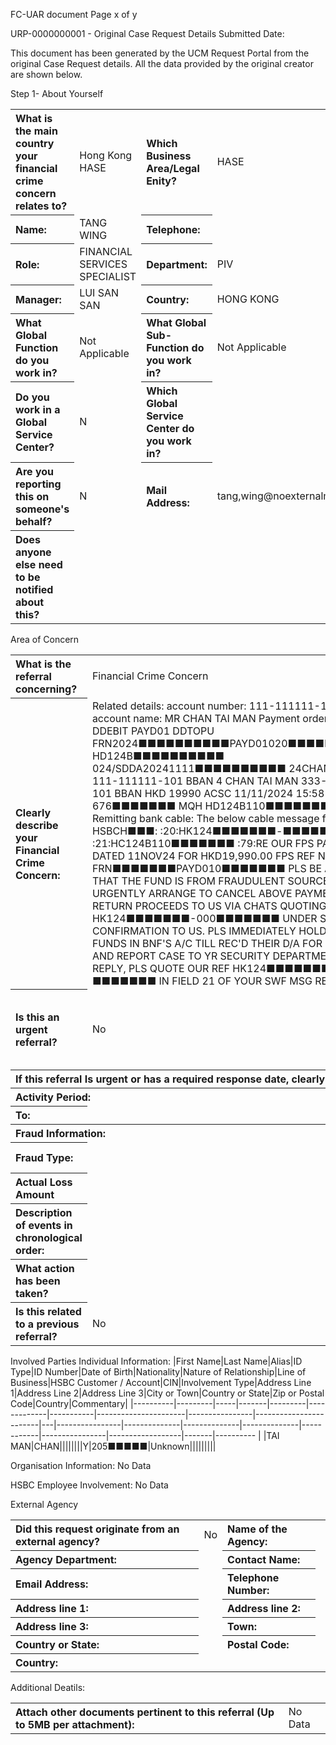 FC-UAR document
Page x of y

URP-0000000001 - Original Case Request Details
Submitted Date:

This document has been generated by the UCM Request Portal from the original Case Request details. All the data provided by the original creator are shown below.

Step 1- About Yourself
<table style='text-align:left'><tr><th>What is the main country your financial crime concern relates to?</th><td>Hong Kong HASE</td><th>Which Business Area/Legal Enity?</th><td>HASE</td></tr><tr><th>Name:</th><td>TANG WING</td><th>Telephone:</th><td></td></tr><tr><th>Role:</th><td>FINANCIAL SERVICES SPECIALIST</td><th>Department:</th><td>PIV</td></tr><tr><th>Manager:</th><td>LUI SAN SAN</td><th>Country:</th><td>HONG KONG</td></tr><tr><th>What Global Function do you work in?</th><td>Not Applicable</td><th>What Global Sub-Function do you work in?</th><td>Not Applicable</td></tr><tr><th>Do you work in a Global Service Center?</th><td>N</td><th>Which Global Service Center do you work in?</th><td></td></tr><tr><th>Are you reporting this on someone's behalf?</th><td>N</td><th>Mail Address:</th><td>tang,wing@noexternalmail.hsbc.com</td></tr><tr><th>Does anyone else need to be notified about this?</th><td></td></tr></table>

Area of Concern
<table style='text-align:left'><tr><th>What is the referral concerning?</th><td>Financial Crime Concern</td><th>Financial Crime Type:</th><td>External Fraud</td></tr><tr><th>Clearly describe your Financial Crime Concern:</th><td>Related details: account number: 111-111111-101  account name: MR CHAN TAI MAN Payment order: DTL DDEBIT PAYD01 DDTOPU FRN2024■■■■■■■■■■PAYD01020■■■■■■■■■■ HD124B■■■■■■■■■■ 024/SDDA20241111■■■■■■■■■■ 24CHAN TAI MAN 111-111111-101  BBAN 4 CHAN TAI MAN 333-333333-101 BBAN HKD 19990 ACSC 11/11/2024 15:58 676■■■■■■■ MQH HD124B110■■■■■■■ D 0.29 N Remitting bank cable: The below cable message from HSBCH■■■: :20:HK124■■■■■■■-■■■■■■■ :21:HC124B110■■■■■■■ :79:RE OUR FPS PAYMENT DATED 11NOV24 FOR HKD19,990.00 FPS REF NO. FRN■■■■■■■PAYD010■■■■■■■ PLS BE ADVISED THAT THE FUND IS FROM FRAUDULENT SOURCE. PLEASE URGENTLY ARRANGE TO CANCEL ABOVE PAYMENT AND RETURN PROCEEDS TO US VIA CHATS QUOTING OUR REF HK124■■■■■■■-000■■■■■■■ UNDER SWIFT CONFIRMATION TO US. PLS IMMEDIATELY HOLD ENOUGH FUNDS IN BNF'S A/C TILL REC'D THEIR D/A FOR REFUND AND REPORT CASE TO YR SECURITY DEPARTMENT. IN REPLY, PLS QUOTE OUR REF HK124■■■■■■■-■■■■■■■ IN FIELD 21 OF YOUR SWF MSG REGARDS -}</td><th>Date submitter became aware of the activity:</th><td> </td></tr><tr><th>Is this an urgent referral?</th><td>No</td><th>Is there a date a response is required by?</th><td></td></tr><tr><th colspan='4'>If this referral Is urgent or has a required response date, clearly explain why.</th></tr><tr><th colspan='2'>Activity Period:</th><th>From:</th><td></td></tr><tr><th>To:</th><td colspan='3'></td></tr><tr><th colspan='4'>Fraud Information:</th></tr><tr><th>Fraud Type:</th><td></td><th>Saved Amount:</th><td></td></tr><tr><th>Actual Loss Amount</th><td></td><th>Currency:</th><td></td></tr><tr><th>Description of events in chronological order:</th><td></td><th>Has any action been taken?</th><td>No</td></tr><tr><th>What action has been taken?</th><td colspan='3'></td></tr><tr><th>Is this related to a previous referral?</th><td colspan='3'>No</td></tr></table>

Involved Parties
Individual Information:
|First Name|Last Name|Alias|ID Type|ID Number|Date of Birth|Nationality|Nature of Relationship|Line of Business|HSBC Customer / Account|CIN|Involvement Type|Address Line 1|Address Line 2|Address Line 3|City or Town|Country or State|Zip or Postal Code|Country|Commentary|
|----------|---------|-----|-------|---------|-------------|-----------|----------------------|----------------|------------------------|---|----------------|--------------|--------------|--------------|------------|----------------|------------------|-------|---------- |
|TAI MAN|CHAN||||||||Y|205■■■■■|Unknown|||||||||

Organisation Information:
No Data

HSBC Employee Involvement:
No Data

External Agency
<table style='text-align:left'><tr><th>Did this request originate from an external agency?</th><td>No</td><th>Name of the Agency:</th><td></td></tr><tr><th>Agency Department:</th><td></td><th>Contact Name:</th><td></td></tr><tr><th>Email Address:</th><td></td><th>Telephone Number:</th><td></td></tr><tr><th>Address line 1:</th><td></td><th>Address line 2:</th><td></td></tr><tr><th>Address line 3:</th><td></td><th>Town:</th><td></td></tr><tr><th>Country or State:</th><td></td><th>Postal Code:</th><td></td></tr><tr><th>Country:</th><td colspan='3'></td></tr></table>

Additional Deatils:
<table style='text-align:left'><tr><th>Attach other documents pertinent to this referral (Up to 5MB per attachment):</th><td colspan='3'>No Data</td></tr></table>
